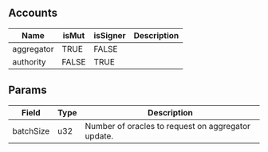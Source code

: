 

## Accounts
|Name|isMut|isSigner|Description|
|--|--|--|--|
| aggregator | TRUE | FALSE |  | 
| authority | FALSE | TRUE |  | 
## Params
|Field|Type|Description|
|--|--|--|
| batchSize |  u32 | Number of oracles to request on aggregator update. |
